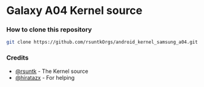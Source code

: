 # Galaxy A04 Kernel source

### How to clone this repository
```sh
git clone https://github.com/rsuntkOrgs/android_kernel_samsung_a04.git -b stable
```

### Credits
- [@rsuntk](https://github.com/rsuntk) - The Kernel source
- [@hiratazx](https://github.com/hiratazx) - For helping
